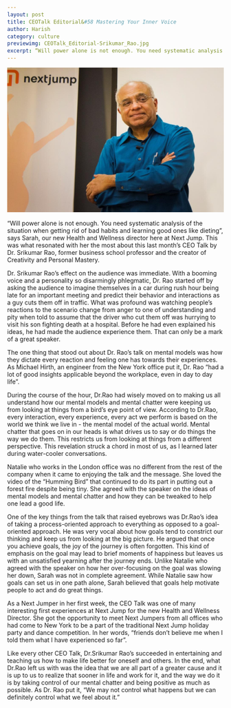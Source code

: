 ```yaml
---
layout: post
title: CEOTalk Editorial&#58 Mastering Your Inner Voice
author: Harish
category: culture
previewimg: CEOTalk_Editorial-Srikumar_Rao.jpg
excerpt: “Will power alone is not enough. You need systematic analysis of the situation when getting rid of bad habits and learning good ones like dieting”, says Sarah, our new Health and Wellness director here at Next Jump. This was what resonated with her the most about this last month’s CEO Talk by Dr. Srikumar Rao, former business school professor and the creator of Creativity and Personal Mastery. Dr. Srikumar Rao’s effect on the audience was immediate.
---
```

![SrikumarRao](/images/CEOTalk_Editorial-Srikumar_Rao.jpg)

“Will power alone is not enough. You need systematic analysis of the situation when getting rid of bad habits and learning good ones like dieting”, says Sarah, our new Health and Wellness director here at Next Jump. This was what resonated with her the most about this last month’s CEO Talk by Dr. Srikumar Rao, former business school professor and the creator of Creativity and Personal Mastery.

Dr. Srikumar Rao’s effect on the audience was immediate. With a booming voice and a personality so disarmingly phlegmatic, Dr. Rao started off by asking the audience to imagine themselves in a car during rush hour being late for an important meeting and predict their behavior and interactions as a guy cuts them off in traffic. What was profound was watching people’s reactions to the scenario change from anger to one of understanding and pity when told to assume that the driver who cut them off was hurrying to visit his son fighting death at a hospital. Before he had even explained his ideas, he had made the audience experience them. That can only be a mark of a great speaker.

The one thing that stood out about Dr. Rao’s talk on mental models was how they dictate every reaction and feeling one has towards their experiences. As Michael Hirth, an engineer from the New York office put it, Dr. Rao “had a lot of good insights applicable beyond the workplace, even in day to day life”.

During the course of the hour, Dr.Rao had wisely moved on to making us all understand how our mental models and mental chatter were keeping us from looking at things from a bird’s eye point of view. According to Dr.Rao, every interaction, every experience, every act we perform is based on the world we think we live in - the mental model of the actual world. Mental chatter that goes on in our heads is what drives us to say or do things the way we do them. This restricts us from looking at things from a different perspective. This revelation struck a chord in most of us, as I learned later during water-cooler conversations. 

Natalie who works in the London office was no different from the rest of the company when it came to enjoying the talk and the message. She loved the video of the “Humming Bird” that continued to do its part in putting out a forest fire despite being tiny. She agreed with the speaker on the ideas of mental models and mental chatter and how they can be tweaked to help one lead a good life.

One of the key things from the talk that raised eyebrows was Dr.Rao’s idea of taking a process-oriented approach to everything as opposed to a goal-oriented approach. He was very vocal about how goals tend to constrict our thinking and keep us from looking at the big picture. He argued that once you achieve goals, the joy of the journey is often forgotten. This kind of emphasis on the goal may lead to brief moments of happiness but leaves us with an unsatisfied yearning after the journey ends. Unlike Natalie who agreed with the speaker on how her over-focusing on the goal was slowing her down, Sarah was not in complete agreement.  While Natalie saw how goals can set us in one path alone, Sarah believed that goals help motivate people to act and do great things.

As a Next Jumper in her first week, the CEO Talk was one of many interesting first experiences at Next Jump for the new Health and Wellness Director. She got the opportunity to meet Next Jumpers from all offices who had come to New York to be a part of the traditional Next Jump holiday party and dance competition. In her words, “friends don’t believe me when I told them what I have experienced so far”.

Like every other CEO Talk, Dr.Srikumar Rao’s succeeded in entertaining and teaching us how to make life better for oneself and others. In the end, what Dr.Rao left us with was the idea that we are all part of a greater cause and it is up to us to realize that sooner in life and work for it, and the way we do it is by taking control of our mental chatter and being positive as much as possible. As Dr. Rao put it, “We may not control what happens but we can definitely control what we feel about it.”
